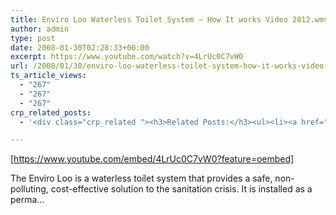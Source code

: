 ```yaml
---
title: Enviro Loo Waterless Toilet System – How It works Video 2012.wmv
author: admin
type: post
date: 2008-01-30T02:28:33+00:00
excerpt: https://www.youtube.com/watch?v=4LrUc0C7vW0
url: /2008/01/30/enviro-loo-waterless-toilet-system-how-it-works-video-2012-wmv/
ts_article_views:
  - "267"
  - "267"
  - "267"
crp_related_posts:
  - '<div class="crp_related "><h3>Related Posts:</h3><ul><li><a href="https://scdhub.org/2018/01/06/household-and-neighborhood-sanitation-infrastructures-excreta-wastewater-disposal-in-developing-countries/"    ><img src="https://scdhub.org/wp-content/plugins/contextual-related-posts/default.png" alt="Household and neighborhood Sanitation Infrastructures: Excreta, wastewater disposal in developing countries" title="Household and neighborhood Sanitation Infrastructures: Excreta, wastewater disposal in developing countries" width="150" height="150" class="crp_thumb crp_default" /><span class="crp_title">Household and neighborhood Sanitation&hellip;</span></a></li><li><a href="https://scdhub.org/2017/12/25/wastewater-treatment-and-biosolids-management/"    ><img src="https://scdhub.org/wp-content/uploads/2017/12/wastewater-treatment-and-biosoli-150x150.jpg" alt="Wastewater treatment and Biosolids management" title="Wastewater treatment and Biosolids management" width="150" height="150" class="crp_thumb crp_featured" /><span class="crp_title">Wastewater treatment and Biosolids management</span></a></li><li><a href="https://scdhub.org/2017/05/31/colorado-homeless-outloud/"    ><img src="https://scdhub.org/wp-content/uploads/2017/05/Screen-Shot-2017-06-08-at-3.02.26-PM-150x150.png" alt="Denver Homeless Outloud" title="Denver Homeless Outloud" width="150" height="150" class="crp_thumb crp_featured" /><span class="crp_title">Denver Homeless Outloud</span></a></li><li><a href="https://scdhub.org/2018/01/06/sanitation-in-emergencies/"    ><img src="https://scdhub.org/wp-content/plugins/contextual-related-posts/default.png" alt="Sanitation in Emergencies" title="Sanitation in Emergencies" width="150" height="150" class="crp_thumb crp_default" /><span class="crp_title">Sanitation in Emergencies</span></a></li><li><a href="https://scdhub.org/2017/12/20/how-to-fix-a-running-toilet-3-most-common-problems/"    ><img src="https://scdhub.org/wp-content/uploads/2017/12/how-to-fix-a-running-toilet-3-mo-150x150.jpg" alt="How to Fix a Running Toilet &#8211; 3 Most Common Problems" title="How to Fix a Running Toilet &#8211; 3 Most Common Problems" width="150" height="150" class="crp_thumb crp_featured" /><span class="crp_title">How to Fix a Running Toilet &#8211; 3 Most Common Problems</span></a></li><li><a href="https://scdhub.org/2017/12/29/women-and-water-a-video-by-water-for-people-3/"    ><img src="https://scdhub.org/wp-content/uploads/2017/12/women-and-water-a-video-by-water-150x150.jpg" alt="Women and Water &#8211; a Video by Water For People" title="Women and Water &#8211; a Video by Water For People" width="150" height="150" class="crp_thumb crp_featured" /><span class="crp_title">Women and Water &#8211; a Video by Water For People</span></a></li></ul><div class="crp_clear"></div></div>'

---
```

[https://www.youtube.com/embed/4LrUc0C7vW0?feature=oembed] 

The Enviro Loo is a waterless toilet system that provides a safe, non-polluting, cost-effective solution to the sanitation crisis. It is installed as a perma&#8230;
